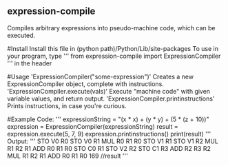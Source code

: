 ## expression-compile
Compiles arbitrary expressions into pseudo-machine code, which can be executed.

#Install
Install this file in (python path)/Python/Lib/site-packages
To use in your program, type
'''
  from expression-compile import ExpressionCompiler
'''
in the header

#Usage
'ExpressionCompiler("some-expression")' Creates a new ExpressionCompiler object, complete with instructions.
'ExpressionCompiler.execute(vals)' Execute "machine code" with given variable values, and return output.
'ExpressionCompiler.printinstructions' Prints instructions, in case you're curious.

#Example
Code:
'''
expressionString = "(x * x) + (y * y) + (5 * (z + 10))"
expression = ExpressionCompiler(expressionString)
result = expression.execute(5, 7, 9)
expression.printinstructions()
print(result)
'''
Output:
'''
STO V0 R0
STO V0 R1
MUL R0 R1 R0
STO V1 R1
STO V1 R2
MUL R1 R2 R1
ADD R0 R1 R0
STO C0 R1
STO V2 R2
STO C1 R3
ADD R2 R3 R2
MUL R1 R2 R1
ADD R0 R1 R0
169            //result
'''








    
